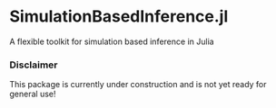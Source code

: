 # SimulationBasedInference.jl
A flexible toolkit for simulation based inference in Julia

### Disclaimer
This package is currently under construction and is not yet ready for general use!
